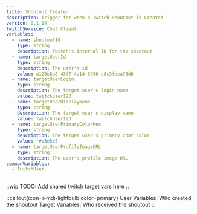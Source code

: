 ```yaml
---
title: Shoutout Created
description: Trigger for when a Twitch Shoutout is Created
version: 0.1.14
twitchService: Chat Client
variables:
  - name: shoutoutId
    type: string
    description: Twitch's internal ID for the shoutout
  - name: targetUserId
    type: string
    description: The user's id
    value: a126e8a8-43f7-4a14-8990-e8c3feea76d8
  - name: targetUserLogin
    type: string
    description: The target user's login name
    value: twitchuser123
  - name: targetUserDisplayName
    type: string
    description: The target user's display name
    value: TwitchUser123
  - name: targetUserPrimaryColorHex
    type: string
    description: The target user's primary chat color
    value: '#e5e5e5'
  - name: targetUserProfileImageURL
    type: string
    description: The user's profile image URL
commonVariables:
  - TwitchUser
---
```


::wip
TODO: Add shared twitch target vars here
::

::callout{icon=i-mdi-lightbulb color=primary}
User Variables: Who created the shoutout
Target Variables: Who received the shoutout
::